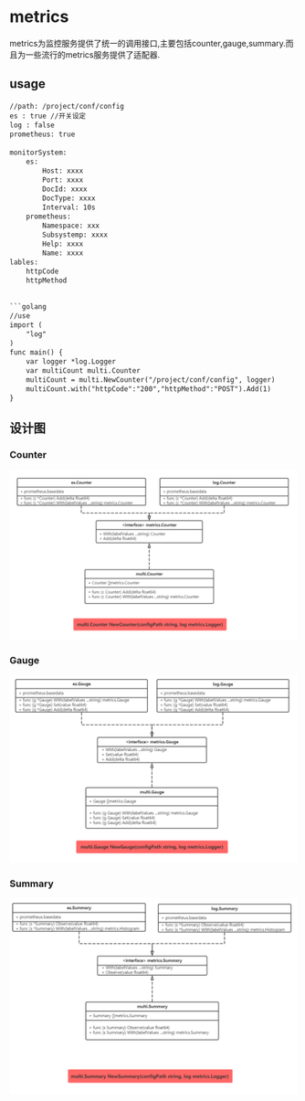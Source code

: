 # metrics

metrics为监控服务提供了统一的调用接口,主要包括counter,gauge,summary.而且为一些流行的metrics服务提供了适配器.

## usage

```golang 
//path: /project/conf/config
es : true //开关设定
log : false
prometheus: true

monitorSystem:
    es:
        Host: xxxx
        Port: xxxx
        DocId: xxxx
        DocType: xxxx
        Interval: 10s
    prometheus:
        Namespace: xxx
        Subsystemp: xxxx
        Help: xxxx
        Name: xxxx
lables:
    httpCode
    httpMethod
```

```

```golang 
//use
import (
    "log"
)
func main() {
    var logger *log.Logger
    var multiCount multi.Counter
    multiCount = multi.NewCounter("/project/conf/config", logger)
    multiCount.with("httpCode":"200","httpMethod":"POST").Add(1)
}

```

## 设计图

### Counter
![counter](img/Counter.png)
### Gauge
![gauge](img/Gauge.png)
### Summary
![summary](img/Summary.png)



